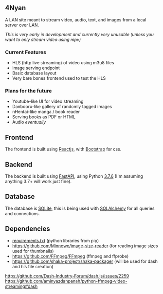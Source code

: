 

## 4Nyan
A LAN site meant to stream video, audio, text, and images from a local server over LAN.


*This is very early in development and currently very unusable (unless you want to only stream video using mpv)*

### Current Features

- HLS (http live streaming) of video using m3u8 files
- Image serving endpoint
- Basic database layout
- Very bare bones frontend used to test the HLS

### Plans for the future

- Youtube-like UI for video streaming
- Danbooru-like gallery of randomly tagged images 
- nHentai-like manga / book reader 
- Serving books as PDF or HTML
- Audio *eventually*

## Frontend 
The frontend is built using [Reactjs](https://reactjs.org/), with [Bootstrap](https://getbootstrap.com/docs/5.1/getting-started/download/) for css. 

## Backend
The backend is built using [FastAPI](https://fastapi.tiangolo.com/), using Python [3.7.6](https://www.python.org/downloads/release/python-376/) (I'm assuming anything 3.7+ will work just fine).

## Database
The database is [SQLite](https://sqlite.org/index.html), this is being used with [SQLAlchemy](https://www.sqlalchemy.org/) for all queries and connections.

## Dependencies
- [requirements.txt](./backend/bNyan/requirements.txt) (python libraries from pip)
- https://github.com/Minnowo/image-size-reader (for reading image sizes used for thumbnails)
- https://github.com/FFmpeg/FFmpeg (ffmpeg and ffprobe)
- https://github.com/shaka-project/shaka-packager (will be used for dash and hls file creation)




https://github.com/Dash-Industry-Forum/dash.js/issues/2259
https://github.com/aminyazdanpanah/python-ffmpeg-video-streaming#dash